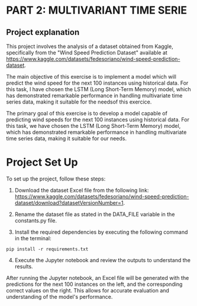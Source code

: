 # PART 2: MULTIVARIANT TIME SERIE

## Project explanation
This project involves the analysis of a dataset obtained from Kaggle, specifically from the "Wind Speed Prediction Dataset" available at https://www.kaggle.com/datasets/fedesoriano/wind-speed-prediction-dataset.

The main objective of this exercise is to implement a model which will predict the wind speed for the next 100 instances using historical data. For this task, I have chosen the LSTM (Long Short-Term Memory) model, which has demonstrated remarkable performance in handling multivariate time series data, making it suitable for the needsof this exercice.


The primary goal of this exercise is to develop a model capable of predicting wind speeds for the next 100 instances using historical data. For this task, we have chosen the LSTM (Long Short-Term Memory) model, which has demonstrated remarkable performance in handling multivariate time series data, making it suitable for our needs.

# Project Set Up

To set up the project, follow these steps:

1. Download the dataset Excel file from the following link: https://www.kaggle.com/datasets/fedesoriano/wind-speed-prediction-dataset/download?datasetVersionNumber=1.

2. Rename the dataset file as stated in the DATA_FILE variable in the constants.py file.

3. Install the required dependencies by executing the following command in the terminal:

````
pip install -r requirements.txt
````

4. Execute the Jupyter notebook and review the outputs to understand the results.

After running the Jupyter notebook, an Excel file will be generated with the predictions for the next 100 instances on the left, and the corresponding correct values on the right. This allows for accurate evaluation and understanding of the model's performance.
